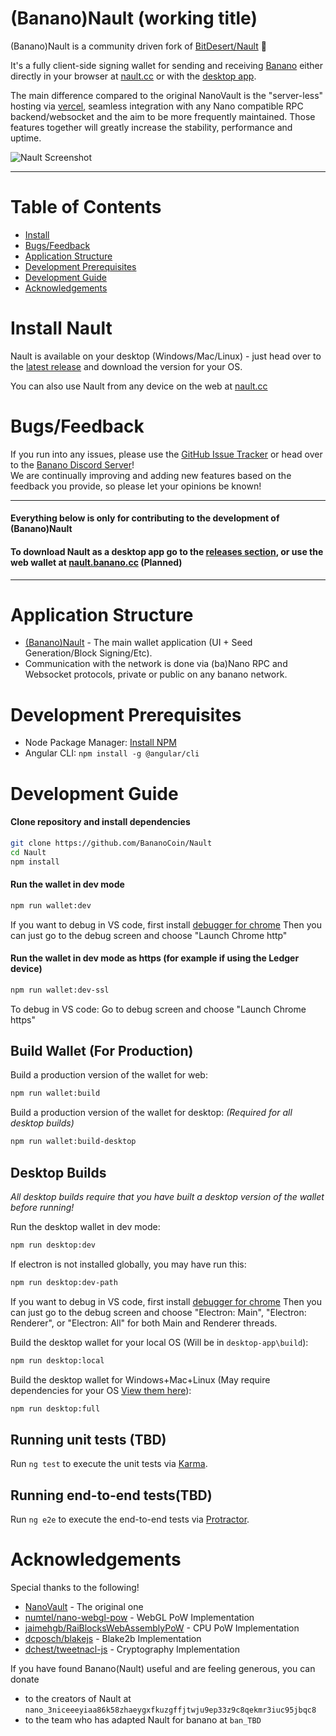 # (Banano)Nault (working title)

(Banano)Nault is a community driven fork of [BitDesert/Nault](https://github.com/BitDesert/Nault) 💙

It's a fully client-side signing wallet for sending and receiving [Banano](https://github.com/nanocurrency/nano-node/) either directly in your browser at [nault.cc](https://nault.cc) or with the [desktop app](https://github.com/BitDesert/Nault/releases/latest).

The main difference compared to the original NanoVault is the "server-less" hosting via [vercel](https://nault.vercel.app), seamless integration with any Nano compatible RPC backend/websocket and the aim to be more frequently maintained. Those features together will greatly increase the stability, performance and uptime.


![Nault Screenshot](/.github/nault.png)
___

# Table of Contents
* [Install](#install-nanovault)
* [Bugs/Feedback](#bugsfeedback)
* [Application Structure](#application-structure)
* [Development Prerequisites](#development-prerequisites)
* [Development Guide](#development-guide)
* [Acknowledgements](#acknowledgements)


# Install Nault
Nault is available on your desktop (Windows/Mac/Linux) - just head over to the [latest release](https://github.com/BitDesert/Nault/releases/latest) and download the version for your OS.

You can also use Nault from any device on the web at [nault.cc](https://nault.cc/)

# Bugs/Feedback
If you run into any issues, please use the [GitHub Issue Tracker](https://github.com/BananoCoin/Nault/issues) or head over to the [Banano Discord Server](http://chat.banano.cc/)!  
We are continually improving and adding new features based on the feedback you provide, so please let your opinions be known!

___

#### Everything below is only for contributing to the development of (Banano)Nault
#### To download Nault as a desktop app go to the [releases section](https://github.com/BananoCoin/Nault/releases), or use the web wallet at [nault.banano.cc](https://nault.banano.cc/) (Planned)

___

# Application Structure

- [(Banano)Nault](https://github.com/BananoCoin/Nault/) - The main wallet application (UI + Seed Generation/Block Signing/Etc).
- Communication with the network is done via (ba)Nano RPC and Websocket protocols, private or public on any banano network.


# Development Prerequisites
- Node Package Manager: [Install NPM](https://www.npmjs.com/get-npm)
- Angular CLI: `npm install -g @angular/cli`


# Development Guide
#### Clone repository and install dependencies
```bash
git clone https://github.com/BananoCoin/Nault
cd Nault
npm install
```

#### Run the wallet in dev mode
```bash
npm run wallet:dev
```

If you want to debug in VS code, first install [debugger for chrome](https://marketplace.visualstudio.com/items?itemName=msjsdiag.debugger-for-chrome)
Then you can just go to the debug screen and choose "Launch Chrome http"

#### Run the wallet in dev mode as https (for example if using the Ledger device)
```bash
npm run wallet:dev-ssl
```

To debug in VS code: Go to debug screen and choose "Launch Chrome https"

## Build Wallet (For Production)
Build a production version of the wallet for web:
```bash
npm run wallet:build
```

Build a production version of the wallet for desktop: *(Required for all desktop builds)*
```bash
npm run wallet:build-desktop
```

## Desktop Builds

*All desktop builds require that you have built a desktop version of the wallet before running!*

Run the desktop wallet in dev mode:
```bash
npm run desktop:dev
```

If electron is not installed globally, you may have run this:
```bash
npm run desktop:dev-path
```

If you want to debug in VS code, first install [debugger for chrome](https://marketplace.visualstudio.com/items?itemName=msjsdiag.debugger-for-chrome)
Then you can just go to the debug screen and choose "Electron: Main", "Electron: Renderer", or "Electron: All" for both Main and Renderer threads.

Build the desktop wallet for your local OS (Will be in `desktop-app\build`):
```bash
npm run desktop:local
```

Build the desktop wallet for Windows+Mac+Linux (May require dependencies for your OS [View them here](https://www.electron.build/multi-platform-build)):
```bash
npm run desktop:full
```

## Running unit tests (TBD)

Run `ng test` to execute the unit tests via [Karma](https://karma-runner.github.io).

## Running end-to-end tests(TBD)

Run `ng e2e` to execute the end-to-end tests via [Protractor](http://www.protractortest.org/).

# Acknowledgements
Special thanks to the following!
- [NanoVault](https://github.com/cronoh/nanovault) - The original one
- [numtel/nano-webgl-pow](https://github.com/numtel/nano-webgl-pow) - WebGL PoW Implementation
- [jaimehgb/RaiBlocksWebAssemblyPoW](https://github.com/jaimehgb/RaiBlocksWebAssemblyPoW) - CPU PoW Implementation
- [dcposch/blakejs](https://github.com/dcposch/blakejs) - Blake2b Implementation
- [dchest/tweetnacl-js](https://github.com/dchest/tweetnacl-js) - Cryptography Implementation

If you have found Banano(Nault) useful and are feeling generous, you can donate 
- to the creators of Nault at `nano_3niceeeyiaa86k58zhaeygxfkuzgffjtwju9ep33z9c8qekmr3iuc95jbqc8`
- to the team who has adapted Nault for banano at `ban_TBD`
